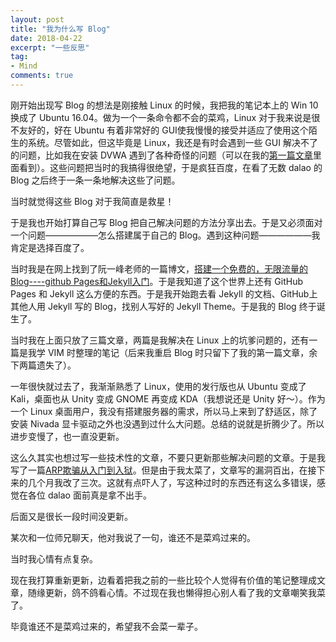 ```yaml
---
layout: post
title: "我为什么写 Blog"
date: 2018-04-22
excerpt: "一些反思"
tag:
- Mind
comments: true
---
```


刚开始出现写 Blog 的想法是刚接触 Linux 的时候，我把我的笔记本上的 Win 10 换成了 Ubuntu 16.04。做为一个一条命令都不会的菜鸡，Linux 对于我来说是很不友好的，好在 Ubuntu 有着非常好的 GUI使我慢慢的接受并适应了使用这个陌生的系统。尽管如此，但这毕竟是 Linux，我还是有时会遇到一些 GUI 解决不了的问题，比如我在安装 DVWA 遇到了各种奇怪的问题（可以在我的[第一篇文章](https://aquilao.github.io/Blog/DVWA/)里面看到）。这些问题把当时的我搞得很绝望，于是疯狂百度，在看了无数 dalao 的 Blog 之后终于一条一条地解决这些了问题。

当时就觉得这些 Blog 对于我简直是救星！

于是我也开始打算自己写 Blog 把自己解决问题的方法分享出去。于是又必须面对一个问题——————怎么搭建属于自己的 Blog。遇到这种问题——————我肯定是选择百度了。

当时我是在网上找到了阮一峰老师的一篇博文，[搭建一个免费的，无限流量的Blog----github Pages和Jekyll入门](http://www.ruanyifeng.com/blog/2012/08/blogging_with_jekyll.html)。于是我知道了这个世界上还有 GitHub Pages 和 Jekyll 这么方便的东西。于是我开始跑去看 Jekyll 的文档、GitHub上其他人用 Jekyll 写的 Blog，找别人写好的 Jekyll Theme。于是我的 Blog 终于诞生了。

当时我在上面只放了三篇文章，两篇是我解决在 Linux 上的坑爹问题的，还有一篇是我学 VIM 时整理的笔记（后来我重启 Blog 时只留下了我的第一篇文章，余下两篇遗失了）。

一年很快就过去了，我渐渐熟悉了 Linux，使用的发行版也从 Ubuntu 变成了 Kali，桌面也从 Unity 变成 GNOME 再变成 KDA（我想说还是 Unity 好～）。作为一个 Linux 桌面用户，我没有搭建服务器的需求，所以马上来到了舒适区，除了安装 Nivada 显卡驱动之外也没遇到过什么大问题。总结的说就是折腾少了。所以进步变慢了，也一直没更新。

这么久其实也想过写一些技术性的文章，不要只更新那些解决问题的文章。于是我写了一篇[ARP欺骗从入门到入狱](https://aquilao.github.io/Blog/ARP/)。但是由于我太菜了，文章写的漏洞百出，在接下来的几个月我改了三次。这就有点吓人了，写这种过时的东西还有这么多错误，感觉在各位 dalao 面前真是拿不出手。

后面又是很长一段时间没更新。

某次和一位师兄聊天，他对我说了一句，谁还不是菜鸡过来的。

当时我心情有点复杂。

现在我打算重新更新，边看着把我之前的一些比较个人觉得有价值的笔记整理成文章，随缘更新，鸽不鸽看心情。不过现在我也懒得担心别人看了我的文章嘲笑我菜了。

毕竟谁还不是菜鸡过来的，希望我不会菜一辈子。
